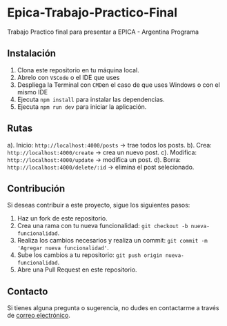 # Epica-Trabajo-Practico-Final
 Trabajo Practico final para presentar a EPICA - Argentina Programa


## Instalación

1. Clona este repositorio en tu máquina local.
2. Abrelo con `VSCode` o el IDE que uses
3. Despliega la Terminal con `CMD`en el caso de que uses Windows o con el mismo IDE
4. Ejecuta `npm install` para instalar las dependencias.
5. Ejecuta `npm run dev` para iniciar la aplicación.

## Rutas

a). Inicio: `http://localhost:4000/posts` -> trae todos los posts.
b). Crea: `http://localhost:4000/create` -> crea un nuevo post.
c). Modifica: `http://localhost:4000/update` -> modifica un post.
d). Borra: `http://localhost:4000/delete/:id` -> elimina el post selecionado.


## Contribución

Si deseas contribuir a este proyecto, sigue los siguientes pasos:

1. Haz un fork de este repositorio.
2. Crea una rama con tu nueva funcionalidad: `git checkout -b nueva-funcionalidad`.
3. Realiza los cambios necesarios y realiza un commit: `git commit -m 'Agregar nueva funcionalidad'`.
4. Sube los cambios a tu repositorio: `git push origin nueva-funcionalidad`.
5. Abre una Pull Request en este repositorio.


## Contacto

Si tienes alguna pregunta o sugerencia, no dudes en contactarme a través de [correo electrónico](almeidamartinariel@gmail.com).
